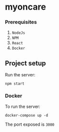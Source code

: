 # myoncare

### Prerequisites

1. `NodeJs`
2. `NPM`
3. `React`
4. `Docker`

## Project setup

Run the server:

```
npm start
```

### Docker

To run the server:

```
docker-compose up -d
```

The port exposed is `3000`
